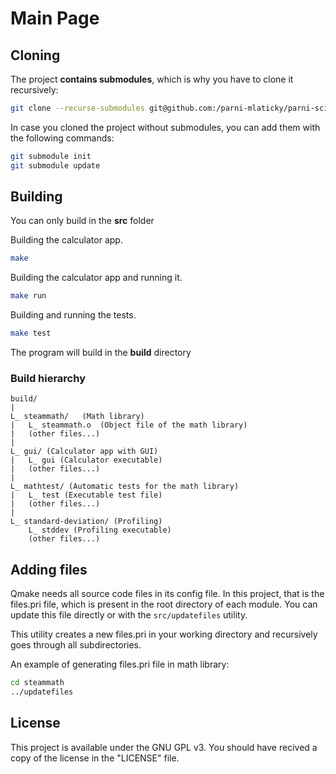 # Main Page

## Cloning
The project **contains submodules**, which is why you have to clone it recursively:
``` sh
git clone --recurse-submodules git@github.com:/parni-mlaticky/parni-scitacka
```

In case you cloned the project without submodules, you can add them with the following commands:
``` sh
git submodule init
git submodule update
```

## Building
You can only build in the **src** folder

Building the calculator app.
``` sh
make 
```

Building the calculator app and running it.
``` sh
make run
```

Building and running the tests.
``` sh
make test
```

The program will build in the **build** directory

### Build hierarchy
```
build/
|
L_ steammath/   (Math library)
|   L_ steammath.o  (Object file of the math library)
|   (other files...)
|
L_ gui/ (Calculator app with GUI)
|   L_ gui (Calculator executable)
|   (other files...)
|
L_ mathtest/ (Automatic tests for the math library)
|   L_ test (Executable test file)
|   (other files...)
|
L_ standard-deviation/ (Profiling)
    L_ stddev (Profiling executable)
    (other files...)
```

## Adding files

Qmake needs all source code files in its config file. In this project, that is the files.pri file, which is present in the root directory of each module. You can update this file directly or with the `src/updatefiles` utility.

This utility creates a new files.pri in your working directory and recursively goes through all subdirectories.

An example of generating files.pri file in math library:

``` sh
cd steammath
../updatefiles
```

## License
This project is available under the GNU GPL v3. You should have recived a copy of the license in the "LICENSE" file.

